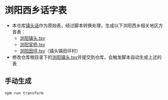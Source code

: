 # 浏阳西乡话字表
- 本仓库[镇头话](./浏阳镇头.tsv)作为原始表，经过脚本转换处理，生成以下浏阳西乡相关地区方音表：
    - [浏阳镇头.tsv](./output/浏阳镇头.tsv)
    - [浏阳官桥.tsv](./output/浏阳官桥.tsv)
    - [浏阳田坪.tsv](./output/浏阳田坪.tsv)（镇头镇田坪村）
- 修改仓库根目录下的[浏阳镇头.tsv](./浏阳镇头.tsv)并提交到仓库，会触发脚本自动生成上述的表

## 手动生成
```bash
npm run transform
```
